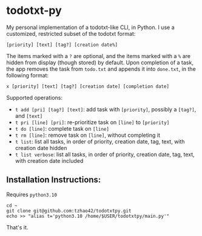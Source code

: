 # todotxt-py
My personal implementation of a todotxt-like CLI, in Python. I use a customized, restricted subset of the todotxt format:
```
[priority] [text] [tag?] [creation date%]
```
The items marked with a `?` are optional, and the items marked with a `%` are hidden from display (though stored) by default. Upon completion of a task, the app removes the task from `todo.txt` and appends it into `done.txt`, in the following format:
```
x [priority] [text] [tag?] [creation date] [completion date]
```

Supported operations:
* `t add [pri] [tag?] [text]`: add task with `[priority]`, possibly a `[tag?]`, and `[text]`
* `t pri [line] [pri]`: re-prioritize task on `[line]` to `[priority]`
* `t do [line]`: complete task on `[line]`
* `t rm [line]`: remove task on `[line]`, without completing it
* `t list`: list all tasks, in order of priority, creation date, tag, text, with creation date hidden
* `t list verbose`: list all tasks, in order of priority, creation date, tag, text, with creation date included

## Installation Instructions:
Requires `python3.10`
```
cd ~
git clone git@github.com:tzhao42/todotxtpy.git
echo >> "alias t='python3.10 /home/$USER/todotxtpy/main.py'"
```
That's it.
